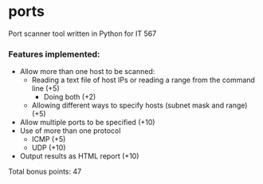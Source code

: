 # ports
Port scanner tool written in Python for IT 567

### Features implemented:
 - Allow more than one host to be scanned:
   - Reading a text file of host IPs or reading a range from the command line (+5)
     - Doing both (+2)
   - Allowing different ways to specify hosts (subnet mask and range) (+5)
 - Allow multiple ports to be specified (+10)
 - Use of more than one protocol
   - ICMP (+5)
   - UDP (+10)
 - Output results as HTML report (+10)

Total bonus points: 47
